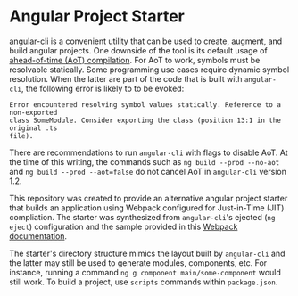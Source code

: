 # Angular Project Starter

[angular-cli](https://cli.angular.io/) is a convenient utility that can be 
used to create, augment, and build angular projects.  One downside of the tool 
is its default usage of [ahead-of-time (AoT) compilation](https://angular.io/guide/aot-compiler).
For AoT to work, symbols must be resolvable statically.  Some programming use 
cases require dynamic symbol resolution.  When the latter are part of the code 
that is built with `angular-cli`, the following error is likely to to be evoked:

```
Error encountered resolving symbol values statically. Reference to a non-exported 
class SomeModule. Consider exporting the class (position 13:1 in the original .ts 
file).
```

There are recommendations to run `angular-cli` with flags to disable AoT.  At 
the time of this writing, the commands such as `ng build --prod --no-aot` and 
`ng build --prod --aot=false` do not cancel AoT in `angular-cli` version 1.2.

This repository was created to provide an alternative angular project starter
that builds an application using Webpack configured for Just-in-Time (JIT) 
compliation.  The starter was synthesized from `angular-cli`'s ejected
(`ng eject`) configuration and the sample provided in this 
[Webpack documentation](https://angular.io/guide/webpack).

The starter's directory structure mimics the layout built by `angular-cli` and 
the latter may still be used to generate modules, components, etc.  For instance,
running a command `ng g component main/some-component` would still work.  To
build a project, use `scripts` commands within `package.json`.
